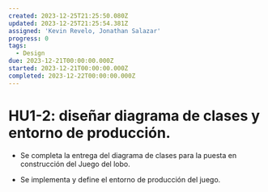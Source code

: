 ```yaml
---
created: 2023-12-25T21:25:50.080Z
updated: 2023-12-25T21:25:54.381Z
assigned: 'Kevin Revelo, Jonathan Salazar'
progress: 0
tags:
  - Design
due: 2023-12-21T00:00:00.000Z
started: 2023-12-21T00:00:00.000Z
completed: 2023-12-22T00:00:00.000Z
---
```


# HU1-2: diseñar diagrama de clases y entorno de producción.

- Se completa la entrega del diagrama de clases para la puesta en construcción del Juego del lobo.

- Se implementa y define el entorno de producción del juego.
